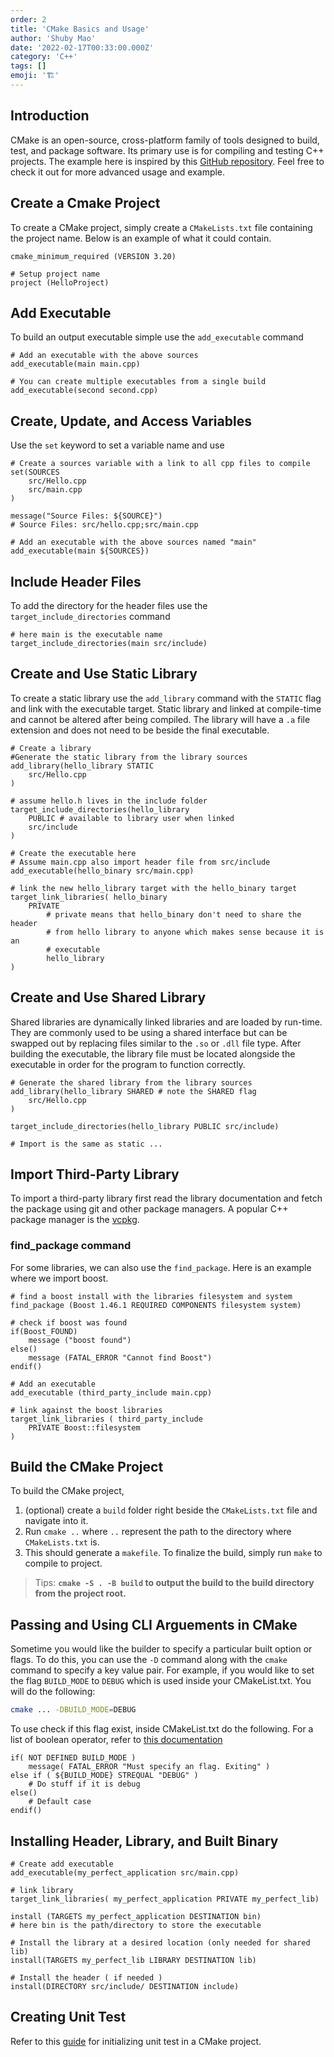 ```yaml
---
order: 2
title: 'CMake Basics and Usage'
author: 'Shuby Mao'
date: '2022-02-17T00:33:00.000Z'
category: 'C++'
tags: []
emoji: '🏗️'
---
```


## Introduction

CMake is an open-source, cross-platform family of tools designed to build, test, and package software. Its primary use is for compiling and testing C++ projects. The example here is inspired by this [GitHub repository](https://github.com/ttroy50/cmake-examples). Feel free to check it out for more advanced usage and example.

## Create a Cmake Project

To create a CMake project, simply create a `CMakeLists.txt` file containing the project name. Below is an example of what it could contain.

```
cmake_minimum_required (VERSION 3.20)

# Setup project name
project (HelloProject)
```

## Add Executable

To build an output executable simple use the `add_executable` command

```
# Add an executable with the above sources
add_executable(main main.cpp)

# You can create multiple executables from a single build
add_executable(second second.cpp)
```

## Create, Update, and Access Variables

Use the `set` keyword to set a variable name and use

```
# Create a sources variable with a link to all cpp files to compile
set(SOURCES
    src/Hello.cpp
    src/main.cpp
)

message("Source Files: ${SOURCE}")
# Source Files: src/hello.cpp;src/main.cpp

# Add an executable with the above sources named "main"
add_executable(main ${SOURCES})
```

## Include Header Files

To add the directory for the header files use the `target_include_directories` command

```
# here main is the executable name
target_include_directories(main src/include)
```

## Create and Use Static Library

To create a static library use the `add_library` command with the `STATIC` flag and link with the executable target. Static library and linked at compile-time and cannot be altered after being compiled. The library will have a `.a` file extension and does not need to be beside the final executable.

```
# Create a library
#Generate the static library from the library sources
add_library(hello_library STATIC
    src/Hello.cpp
)

# assume hello.h lives in the include folder
target_include_directories(hello_library
    PUBLIC # available to library user when linked
    src/include
)

# Create the executable here
# Assume main.cpp also import header file from src/include
add_executable(hello_binary src/main.cpp)

# link the new hello_library target with the hello_binary target
target_link_libraries( hello_binary
    PRIVATE
		# private means that hello_binary don't need to share the header
		# from hello library to anyone which makes sense because it is an
		# executable
        hello_library
)
```

## Create and Use Shared Library

Shared libraries are dynamically linked libraries and are loaded by run-time. They are commonly used to be using a shared interface but can be swapped out by replacing files similar to the `.so` or `.dll` file type. After building the executable, the library file must be located alongside the executable in order for the program to function correctly.

```
# Generate the shared library from the library sources
add_library(hello_library SHARED # note the SHARED flag
    src/Hello.cpp
)

target_include_directories(hello_library PUBLIC src/include)

# Import is the same as static ...
```

## Import Third-Party Library

To import a third-party library first read the library documentation and fetch the package using git and other package managers. A popular C++ package manager is the [vcpkg](https://github.com/microsoft/vcpkg).

### find_package command

For some libraries, we can also use the `find_package`. Here is an example where we import boost.

```
# find a boost install with the libraries filesystem and system
find_package (Boost 1.46.1 REQUIRED COMPONENTS filesystem system)

# check if boost was found
if(Boost_FOUND)
    message ("boost found")
else()
    message (FATAL_ERROR "Cannot find Boost")
endif()

# Add an executable
add_executable (third_party_include main.cpp)

# link against the boost libraries
target_link_libraries ( third_party_include
    PRIVATE Boost::filesystem
)
```

## Build the CMake Project

To build the CMake project,

1. (optional) create a `build` folder right beside the `CMakeLists.txt` file and navigate into it.
2. Run `cmake ..` where `..` represent the path to the directory where `CMakeLists.txt` is.
3. This should generate a `makefile`. To finalize the build, simply run `make` to compile to project.

> Tips: **`cmake -S . -B build` to output the build to the build directory from the project root.**

## Passing and Using CLI Arguements in CMake

Sometime you would like the builder to specify a particular built option or flags. To do this, you can use the `-D` command along with the `cmake` command to specify a key value pair. For example, if you would like to set the flag `BUILD_MODE` to `DEBUG` which is used inside your CMakeList.txt. You will do the following:

```bash
cmake ... -DBUILD_MODE=DEBUG
```

To use check if this flag exist, inside CMakeList.txt do the following. For a list of boolean operator, refer to [this documentation](https://cmake.org/cmake/help/latest/command/if.html)

```
if( NOT DEFINED BUILD_MODE )
	message( FATAL_ERROR "Must specify an flag. Exiting" )
else if ( ${BUILD_MODE} STREQUAL "DEBUG" )
	# Do stuff if it is debug
else()
	# Default case
endif()
```

## Installing Header, Library, and Built Binary

```
# Create add executable
add_executable(my_perfect_application src/main.cpp)

# link library
target_link_libraries( my_perfect_application PRIVATE my_perfect_lib)

install (TARGETS my_perfect_application DESTINATION bin)
# here bin is the path/directory to store the executable

# Install the library at a desired location (only needed for shared lib)
install(TARGETS my_perfect_lib LIBRARY DESTINATION lib)

# Install the header ( if needed )
install(DIRECTORY src/include/ DESTINATION include)
```

## Creating Unit Test

Refer to this [guide](https://google.github.io/googletest/quickstart-cmake.html) for initializing unit test in a CMake project.
